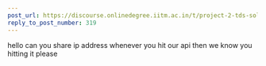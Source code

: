 ```yaml
---
post_url: https://discourse.onlinedegree.iitm.ac.in/t/project-2-tds-solver-discussion-thread/169029/322
reply_to_post_number: 319
---
```

hello can you share ip address whenever you hit our api then we know you hitting it please